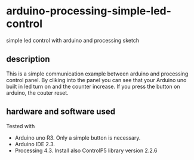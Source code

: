 # arduino-processing-simple-led-control
simple led control with arduino and processing sketch

## description
This is a simple communication example between arduino and processing control panel. 
By cliking into the panel you can see that your Arduino uno built in led turn on and the counter increase. 
If you press the button on arduino, the couter reset.

## hardware and software used
Tested with 
- Arduino uno R3. Only a simple button is necessary. 
- Arduino IDE 2.3. 
- Processing 4.3. Install also ControlP5 library version 2.2.6
